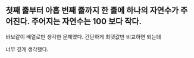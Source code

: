첫째 줄부터 아홉 번째 줄까지 한 줄에 하나의 자연수가 주어진다. 주어지는 자연수는 100 보다 작다.
--

바보같이 배열로만 생각한 문제였다.
간단하게 최댓값만 비교하면 되는데

너무 깊게 생각했다.